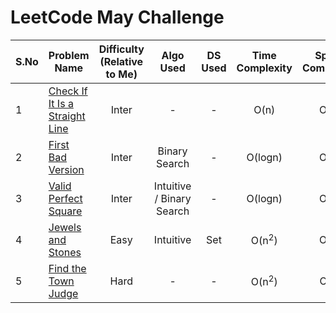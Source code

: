 # LeetCode May Challenge

| S.No | Problem Name | Difficulty (Relative to Me) | Algo Used | DS Used | Time Complexity | Space Complexity | Solution Required |
|------|--------------|:---:|:---:|:---:|:---:|:---:| :---: |
|  1   | [Check If It Is a Straight Line](https://leetcode.com/problems/check-if-it-is-a-straight-line/) | Inter | - | - | O(n) | O(1) | :heavy_check_mark:
|  2   | [First Bad Version](https://leetcode.com/problems/first-bad-version/) | Inter | Binary Search | - | O(logn) | O(1) | :heavy_check_mark:
|  3   | [Valid Perfect Square](https://leetcode.com/problems/valid-perfect-square/) | Inter | Intuitive / Binary Search | - | O(logn) | O(1) | :heavy_check_mark:
|  4   | [Jewels and Stones](https://leetcode.com/problems/jewels-and-stones/) | Easy | Intuitive | Set | O(n<sup>2</sup>) | O(1) | :wavy_dash:
|  5   | [Find the Town Judge](https://leetcode.com/problems/find-the-town-judge) | Hard | - | - | O(n<sup>2</sup>) | O(n) | :heavy_check_mark:
